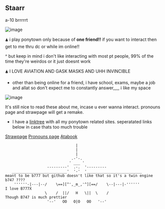 ## Staarr

a-10 brrrrrt

![image](https://github.com/user-attachments/assets/d8c08f1c-bd34-49ca-a6e9-05c4aac15fd9)


🛦 i play ponytown only because of **one friend!!** if you want to interact then get to me thru dc or while im online!!

^ but keep in mind i don't like interacting with most pt people, 99% of the time they're weirdos or it just doesnt work

🛦 I LOVE AVIATION AND GASK MASKS AND UHH INVINCIBLE

- other than being online for a friend, i have school, exams, maybe a job and allat so don't expect me to constantly answer,,,,, i like my space 

![image](https://github.com/user-attachments/assets/b0540588-7230-4883-96dd-a6917b6209b7)


It's still nice to read these about me, incase u ever wanna interact. pronouns page and strawpage will get a remake.

- I have a [linktree](https://linktr.ee/SleepyStaarr) with all my ponytown related sites. seperatated links below in case thats too much trouble

[Strawpage](https://staarrararara.straw.page)
[Pronouns page](https://en.pronouns.page/@Staarr)
[Atabook](https://staarr.atabook.org)

                                    |
                                    |
                                    |
                                  .-'-.
                                 ' ___ '
                       ---------'  .-.  '---------
       _________________________'  '-'  '_________________________                   meant to be b777 but github doesn't like that so it's a twin engine b747 ????
        ''''''-|---|--/    \==][^',_m_,'^][==/    \--|---|-''''''                    I love B777X
                      \    /  ||/   H   \||  \    /                                  Though B747 is much prettier
                       '--'   OO   O|O   OO   '--'

